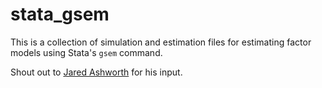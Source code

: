 # stata_gsem
This is a collection of simulation and estimation files for estimating factor models using Stata's `gsem` command.

Shout out to [Jared Ashworth](https://github.com/jaredashworth) for his input.
